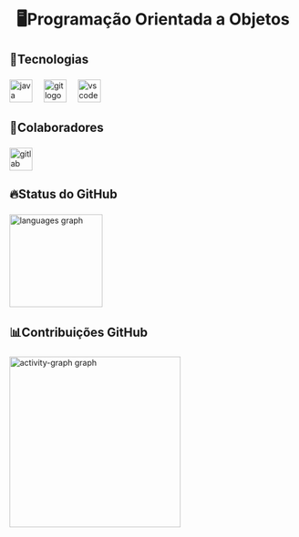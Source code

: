 <h1 align="center">🖥️Programação Orientada a Objetos</h1>

###

<h2 align="left">📡Tecnologias</h2>

###

<div align="left">
  <img src="https://cdn.jsdelivr.net/gh/devicons/devicon/icons/java/java-original.svg" height="40" alt="java logo"  />
  <img width="12" />
  <img src="https://cdn.jsdelivr.net/gh/devicons/devicon/icons/git/git-original.svg" height="40" alt="git logo"  />
  <img width="12" />
  <img src="https://cdn.jsdelivr.net/gh/devicons/devicon/icons/vscode/vscode-original.svg" height="40" alt="vscode logo"  />
</div>

###

<h2 align="left">🤝Colaboradores</h2>

###

<div align="left">
  <a href="https://github.com/ArthurNeiva017" target="_blank">
    <img src="https://img.shields.io/static/v1?message=Arthur%20NEIVA&logo=gitlab&label=&color=FF0000&logoColor=FF0000&labelColor=black&style=for-the-badge" height="40" alt="gitlab logo"  />
  </a>
</div>

###

<h2 align="left">🔥Status do GitHub</h2>

###

<div align="left">
  <img src="https://github-readme-stats.vercel.app/api/top-langs?username=ArthurNeiva017&locale=en&hide_title=false&layout=compact&card_width=320&langs_count=5&theme=gotham&hide_border=false&order=2" height="163" alt="languages graph"  />
</div>

###

<h2 align="left">📊Contribuições GitHub</h2>

###

<div align="left">
  <img src="https://github-readme-activity-graph.vercel.app/graph?username=ArthurNeiva017&radius=16&theme=gotham&area=true&order=5&hide_border=false" height="300" alt="activity-graph graph"  />
</div>

###
